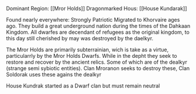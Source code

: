 Dominant Region: [[Mror Holds]]
Dragonmarked Hous: [[House Kundarak]]

Found nearly everywhere: Strongly Patriotic
Migrated to Khorvaire ages ago. They build a great underground nation during the times of the Dahkaan Kingdom. 
All dwarfes are decendant of refugees as the original kingdom, to this day still cherished by may was destroyed by the daelkyr.

The Mror Holds are primarily subterrainian, wich is take as a virtue, particularrly by the Mror Holds Dwarfs. While in the depht they seek to restore and recover by the ancient relics. Some of which are of the dealkyr (strange semi sybiotic entities). Clan Mroranon seeks to destroy these, Clan Soldorak uses these agains the dealkyr

House Kundrak started as a Dwarf clan but must remain neutral


